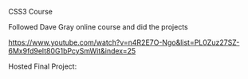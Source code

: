 CSS3 Course

Followed Dave Gray online course and did the projects

https://www.youtube.com/watch?v=n4R2E7O-Ngo&list=PL0Zuz27SZ-6Mx9fd9elt80G1bPcySmWit&index=25

Hosted Final Project:

